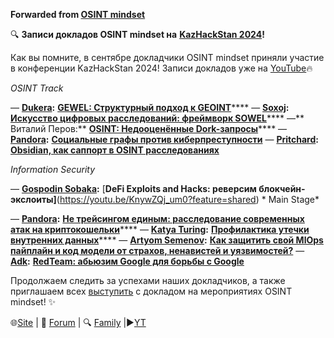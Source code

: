 **Forwarded from [OSINT mindset](https://t.me/osint_mindset/664)**

🔍 **Записи докладов OSINT mindset на** [**KazHackStan 2024**](https://t.me/osint_mindset/632)**!**

Как вы помните, в сентябре докладчики OSINT mindset приняли участие в конференции KazHackStan 2024! Записи докладов уже на [YouTube](https://www.youtube.com/playlist?list=PL6yKM2nb4YL2v-0P7GHXyfps46g1OQoTu)🔥

*OSINT Track*

— [**Dukera**](https://t.me/dukera)**:** [**GEWEL: Структурный подход к GEOINT**](https://youtu.be/M8a0j_WMH5c?feature=shared)****
— [**Soxoj**](https://t.me/soxoj)**:** [**Искусство цифровых расследований: фреймворк SOWEL**](https://youtu.be/25gPsZgWQFA?feature=shared)****
—** Виталий Перов:** [**OSINT: Недооценённые Dork-запросы**](https://youtu.be/LNBzOOvoMMk?feature=shared)****
— [**Pandora**](https://t.me/pandora_intelligence)**:** [**Социальные графы против киберпреступности**](https://youtu.be/Nlm-NdxO2Mc?feature=shared)
— [**Pritchard**](https://t.me/Pr1tchard)**:** [**Obsidian, как саппорт в OSINT расследованиях**](https://youtu.be/MMy3_vuLRY4?feature=shared)

*Information Security*

— [**Gospodin Sobaka**](https://t.me/gspdnsobaka)**:** [**DeFi Exploits and Hacks: реверсим блокчейн-экслоиты]**(https://youtu.be/KnywZQj_um0?feature=shared) 
*
Main Stage*

— [**Pandora**](https://t.me/pandora_intelligence)**:** [**Не трейсингом единым: расследование современных атак на криптокошельки**](https://www.youtube.com/watch?v=dQyomoR8r2M&list=PL6yKM2nb4YL2v-0P7GHXyfps46g1OQoTu&index=4&t=19504s)****
— [**Katya Turing**](https://t.me/katyaturing)**:** [**Профилактика утечки внутренних данных**](https://www.youtube.com/watch?v=dQyomoR8r2M&list=PL6yKM2nb4YL2v-0P7GHXyfps46g1OQoTu&index=4&t=23037s)****
— [**Artyom Semenov**](https://t.me/pwnai)**:** [**Как защитить свой MlOps пайплайн и код модели от страхов, ненавистей и уязвимостей?**](https://www.youtube.com/watch?v=dQyomoR8r2M&list=PL6yKM2nb4YL2v-0P7GHXyfps46g1OQoTu&index=4&t=25423s)
— [**Adk**](https://t.me/offensiveosint)**:** [**RedTeam: абьюзим Google для борьбы с Google**](https://www.youtube.com/live/2FFyaeQiVO0?feature=shared&t=23229)

Продолжаем следить за успехами наших докладчиков, а также приглашаем всех [выступить](https://t.me/osint_mindset/529) с докладом на мероприятиях OSINT mindset! ✨

🌐[Site](https://osint-mindset.gitbook.io/) | 💬 [Forum](https://forum.osint-mindset.com/) | 🔍 [Family](https://t.me/addlist/EQz6AN034cwyMGU6) |▶[YT](https://www.youtube.com/@osint_mindset)